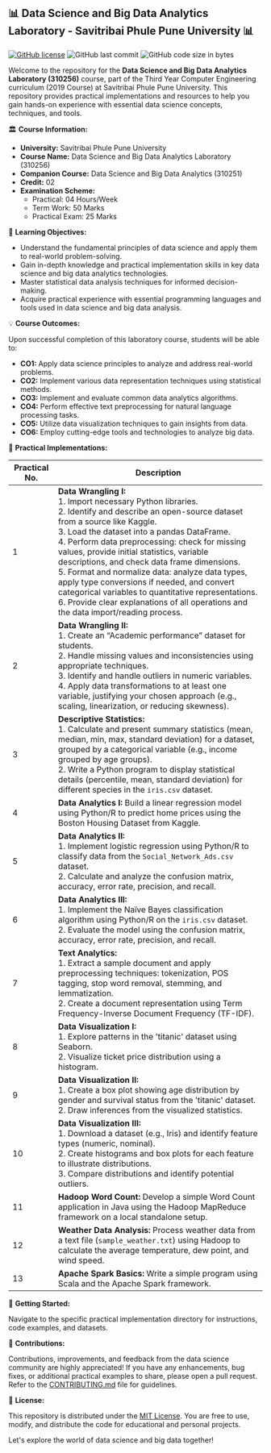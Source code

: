 ## 📊 Data Science and Big Data Analytics Laboratory - Savitribai Phule Pune University 📊

[![GitHub license](https://img.shields.io/github/license/kunalPisolkar24/DSBDA_Lab)](https://github.com/kunalPisolkar24/DSBDA_Lab/blob/main/LICENSE)
![GitHub last commit](https://img.shields.io/github/last-commit/kunalPisolkar24/DSBDA_Lab)
![GitHub code size in bytes](https://img.shields.io/github/languages/code-size/kunalPisolkar24/DSBDA_Lab)

Welcome to the repository for the **Data Science and Big Data Analytics Laboratory (310256)** course, part of the Third Year Computer Engineering curriculum (2019 Course) at Savitribai Phule Pune University. This repository provides practical implementations and resources to help you gain hands-on experience with essential data science concepts, techniques, and tools. 

🏛️ **Course Information:**

* **University:** Savitribai Phule Pune University
* **Course Name:** Data Science and Big Data Analytics Laboratory (310256)
* **Companion Course:** Data Science and Big Data Analytics (310251)
* **Credit:** 02
* **Examination Scheme:**
    * Practical: 04 Hours/Week
    * Term Work: 50 Marks
    * Practical Exam: 25 Marks

🎯 **Learning Objectives:**

* Understand the fundamental principles of data science and apply them to real-world problem-solving.
* Gain in-depth knowledge and practical implementation skills in key data science and big data analytics technologies.
* Master statistical data analysis techniques for informed decision-making. 
* Acquire practical experience with essential programming languages and tools used in data science and big data analysis.

💡 **Course Outcomes:**

Upon successful completion of this laboratory course, students will be able to:

* **CO1:**  Apply data science principles to analyze and address real-world problems.
* **CO2:** Implement various data representation techniques using statistical methods.
* **CO3:**  Implement and evaluate common data analytics algorithms.
* **CO4:** Perform effective text preprocessing for natural language processing tasks. 
* **CO5:**  Utilize data visualization techniques to gain insights from data.
* **CO6:**  Employ cutting-edge tools and technologies to analyze big data.

📂 **Practical Implementations:**

| Practical No. | Description |
|---|---|
| 1 | **Data Wrangling I:** <br> 1. Import necessary Python libraries. <br> 2.  Identify and describe an open-source dataset from a source like Kaggle.  <br> 3.  Load the dataset into a pandas DataFrame.  <br> 4. Perform data preprocessing: check for missing values, provide initial statistics, variable descriptions, and check data frame dimensions.  <br> 5. Format and normalize data: analyze data types, apply type conversions if needed, and convert categorical variables to quantitative representations.  <br> 6. Provide clear explanations of all operations and the data import/reading process. |
| 2 | **Data Wrangling II:**  <br> 1.  Create an “Academic performance” dataset for students.  <br> 2.  Handle missing values and inconsistencies using appropriate techniques.  <br> 3.  Identify and handle outliers in numeric variables.  <br> 4.  Apply data transformations to at least one variable, justifying your chosen approach (e.g., scaling, linearization, or reducing skewness).  |
| 3 | **Descriptive Statistics:**  <br> 1.  Calculate and present summary statistics (mean, median, min, max, standard deviation) for a dataset, grouped by a categorical variable (e.g., income grouped by age groups).  <br> 2.  Write a Python program to display statistical details (percentile, mean, standard deviation) for different species in the `iris.csv` dataset.  |
| 4 | **Data Analytics I:** Build a linear regression model using Python/R to predict home prices using the Boston Housing Dataset from Kaggle. |
| 5 | **Data Analytics II:**  <br> 1. Implement logistic regression using Python/R to classify data from the `Social_Network_Ads.csv` dataset. <br> 2.  Calculate and analyze the confusion matrix, accuracy, error rate, precision, and recall. |
| 6 | **Data Analytics III:**  <br> 1. Implement the Naïve Bayes classification algorithm using Python/R on the `iris.csv` dataset. <br> 2.  Evaluate the model using the confusion matrix, accuracy, error rate, precision, and recall. |
| 7 | **Text Analytics:**  <br> 1.  Extract a sample document and apply preprocessing techniques: tokenization, POS tagging, stop word removal, stemming, and lemmatization.  <br> 2.  Create a document representation using Term Frequency-Inverse Document Frequency (TF-IDF).  |
| 8 | **Data Visualization I:**  <br> 1.  Explore patterns in the 'titanic' dataset using Seaborn. <br> 2. Visualize ticket price distribution using a histogram.  |
| 9 | **Data Visualization II:**  <br> 1. Create a box plot showing age distribution by gender and survival status from the 'titanic' dataset. <br> 2. Draw inferences from the visualized statistics. |
| 10 | **Data Visualization III:** <br> 1. Download a dataset (e.g., Iris) and identify feature types (numeric, nominal). <br> 2. Create histograms and box plots for each feature to illustrate distributions. <br> 3. Compare distributions and identify potential outliers.  |
| 11 | **Hadoop Word Count:** Develop a simple Word Count application in Java using the Hadoop MapReduce framework on a local standalone setup. |
| 12 | **Weather Data Analysis:** Process weather data from a text file (`sample_weather.txt`) using Hadoop to calculate the average temperature, dew point, and wind speed.  |
| 13 | **Apache Spark Basics:** Write a simple program using Scala and the Apache Spark framework.   |

🚀 **Getting Started:**

Navigate to the specific practical implementation directory for instructions, code examples, and datasets. 

🙌 **Contributions:**

Contributions, improvements, and feedback from the data science community are highly appreciated! If you have any enhancements, bug fixes, or additional practical examples to share, please open a pull request. Refer to the [CONTRIBUTING.md](./CONTRIBUTING.md) file for guidelines.

📄 **License:**

This repository is distributed under the [MIT License](./LICENSE). You are free to use, modify, and distribute the code for educational and personal projects.

Let's explore the world of data science and big data together! 

